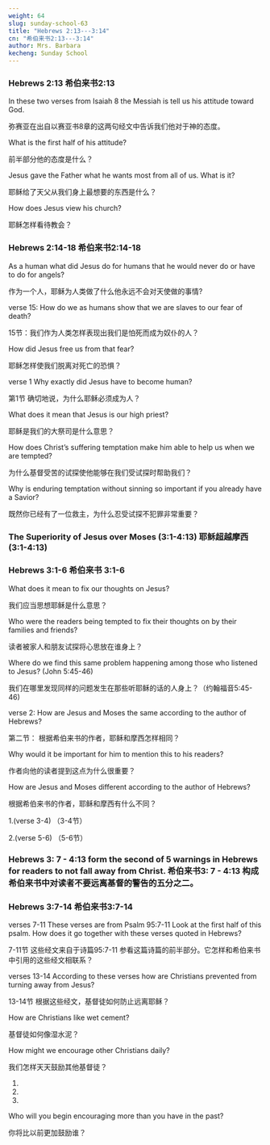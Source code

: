 ```yaml
---
weight: 64
slug: sunday-school-63
title: "Hebrews 2:13---3:14"
cn: "希伯来书2:13---3:14"
author: Mrs. Barbara
kecheng: Sunday School
---
```

### Hebrews 2:13  希伯来书2:13 

In these two verses from Isaiah 8 the Messiah is tell us his attitude toward God.

弥赛亚在出自以赛亚书8章的这两句经文中告诉我们他对于神的态度。

What is the first half of his attitude?

前半部分他的态度是什么？

 Jesus gave the Father what he wants most from all of us.  What is it?

耶稣给了天父从我们身上最想要的东西是什么？

How does Jesus view his church?

耶稣怎样看待教会？

### Hebrews 2:14-18  希伯来书2:14-18

As a human what did Jesus do for humans that he would never do or have to do for angels?

作为一个人，耶稣为人类做了什么他永远不会对天使做的事情?

 verse 15:  How do we as humans show that we are slaves to our fear of death? 

15节：我们作为人类怎样表现出我们是怕死而成为奴仆的人？

How did Jesus free us from that fear?

耶稣怎样使我们脱离对死亡的恐惧？

 verse 1 Why exactly did Jesus have to become human?

第1节 确切地说，为什么耶稣必须成为人？

 What does it mean that Jesus is our high priest?

 耶稣是我们的大祭司是什么意思？

How does Christ’s suffering temptation make him able to help us when we are tempted? 

为什么基督受苦的试探使他能够在我们受试探时帮助我们？

Why is enduring temptation without sinning so important if you already have a Savior?

既然你已经有了一位救主，为什么忍受试探不犯罪非常重要？ 

### The Superiority of Jesus over Moses (3:1-4:13)  耶稣超越摩西(3:1-4:13)

### Hebrews 3:1-6  希伯来书 3:1-6  

What does it mean to fix our thoughts on Jesus? 

我们应当思想耶稣是什么意思？

Who were the readers being tempted to fix their thoughts on by their families and friends?

读者被家人和朋友试探将心思放在谁身上？

Where do we find this same problem happening among those who listened to Jesus? (John 5:45-46)

我们在哪里发现同样的问题发生在那些听耶稣的话的人身上？（约翰福音5:45-46)

verse 2:  How are Jesus and Moses the same according to the author of Hebrews?

第二节： 根据希伯来书的作者，耶稣和摩西怎样相同？

Why would it be important for him to mention this to his readers?

作者向他的读者提到这点为什么很重要？

How are Jesus and Moses different according to the author of Hebrews?

根据希伯来书的作者，耶稣和摩西有什么不同？

1.(verse 3-4) （3-4节）
 

2.(verse 5-6)  （5-6节）
 

### Hebrews 3: 7 -  4:13 form the second of 5 warnings in Hebrews for readers to not fall away from Christ. 希伯来书3: 7 - 4:13  构成希伯来书中对读者不要远离基督的警告的五分之二。

### Hebrews 3:7-14  希伯来书3:7-14

verses 7-11  These verses are from  Psalm 95:7-11   Look at the first half of this psalm.  How does it go together with these verses quoted in Hebrews?

7-11节  这些经文来自于诗篇95:7-11  参看这篇诗篇的前半部分。它怎样和希伯来书中引用的这些经文相联系？

verses  13-14  According to these verses how are Christians prevented from turning away from Jesus? 

13-14节 根据这些经文，基督徒如何防止远离耶稣？

How are Christians like wet cement?

基督徒如何像湿水泥？

How might we encourage other Christians daily?

我们怎样天天鼓励其他基督徒？

1.

2.

3.

Who will you  begin encouraging more than you have in the past?

你将比以前更加鼓励谁？